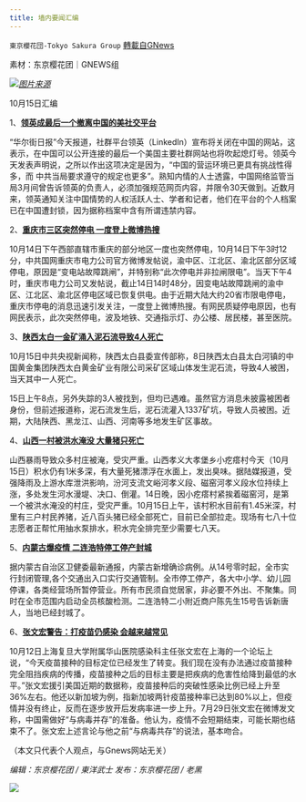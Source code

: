 ```yaml
---
title: 墙内要闻汇编
---
```

`東京櫻花団-Tokyo Sakura Group` [轉載自GNews](https://gnews.org/zh-hans/1596325/)

素材：东京樱花团｜GNEWS组

![](https://assets.gnews.org/wp-content/uploads/2021/10/pasted-image-0-8-e1634310202473.png)[*图片来源*](https://m1.aboluowang.com/uploadfile/2021/1015/20211015021913534.jpg)

10月15日汇编

1、[**领英成最后一个撤离中国的美社交平台**](https://www.aboluowang.com/2021/1015/1659474.html)

“华尔街日报”今天报道，社群平台领英（LinkedIn）宣布将关闭在中国的网站，这表示，在中国可以公开连接的最后一个美国主要社群网站也将吹起熄灯号。领英今天发表声明说，之所以作出这项决定是因为，“中国的营运环境已更具有挑战性得多，而 中共当局要求遵守的规定也更多”。熟知内情的人士透露，中国网络监管当局3月间曾告诉领英的负责人，必须加强规范网页内容，并限令30天做到。近数月来，领英通知关注中国情势的人权活跃人士、学者和记者，他们在平台的个人档案已在中国遭封锁，因为据称档案中含有所谓违禁内容。

2、[**重庆市三区突然停电 一度登上微博热搜**](https://www.aboluowang.com/2021/1015/1659574.html)

10月14日下午西部直辖市重庆的部分地区一度也突然停电，10月14日下午3时12分，中共国网重庆市电力公司官方微博发帖说，渝中区、江北区、渝北区部分区域停电，原因是“变电站故障跳闸”，并特别称“此次停电并非拉闸限电”。当天下午4时，重庆市电力公司又发帖说，截止14日14时48分，因变电站故障跳闸的渝中区、江北区、渝北区停电区域已恢复供电。由于近期大陆大约20省市限电停电，重庆市停电的消息迅速引发关注，一度登上微博热搜。有网民质疑停电原因，也有网民表示，此次突然停电，波及地铁、交通指示灯、办公楼、居民楼，甚至医院。

3、[**陕西太白一金矿涌入泥石流导致4人死亡**](https://www.aboluowang.com/2021/1015/1659751.html)

10月15日中共央视新闻称，陕西太白县委宣传部称，8日陕西太白县太白河镇的中国黄金集团陕西太白黄金矿业有限公司采矿区域山体发生泥石流，导致4人被困，当天其中一人死亡。

15日上午8点，另外失踪的3人被找到，但均已遇难。虽然官方消息未披露被困者身份，但前述报道称，泥石流发生后，泥石流灌入1337矿坑，导致人员被困。近期，大陆陕西、黑龙江、山西、河南等多地发生矿区事故。

4、[**山西一村被洪水淹没 大量猪只死亡**](https://www.aboluowang.com/2021/1015/1659774.html)

山西暴雨导致众多村庄被淹，受灾严重。山西孝义大孝堡乡小疙瘩村今天（10月15日）积水仍有1米多深，有大量死猪漂浮在水面上，发出臭味。据陆媒报道，受强降雨及上游水库泄洪影响，汾河支流文峪河孝义段、磁窑河孝义段水位持续上涨，多处发生河水漫堤、决口、倒灌。14日晚，因小疙瘩村紧挨着磁窑河，是第一个被洪水淹没的村庄，受灾严重。10月15日上午，该村积水目前有1.45米深，村里有三户村民养猪，近八百头猪已经全部死亡，目前已全部拉走。现场有七八十位志愿者正帮忙用抽水泵排水，积水完全排完至少需要七八天。

5、[**内蒙古爆疫情 二连浩特停工停产封城**](https://www.aboluowang.com/2021/1015/1659778.html)

据内蒙古自治区卫健委最新通报，内蒙古新增确诊病例。从14号零时起，全市实行封闭管理,各个交通出入口实行交通管制。全市停工停产，各大中小学、幼儿园停课，各类经营场所暂停营业。所有市民须自觉居家，非必要不外出、不聚集。同时在全市范围内启动全员核酸检测。二连浩特二小附近商户陈先生15号告诉新唐人，当地已经封城了。

6、[**张文宏警告：打疫苗仍感染 会越来越常见**](https://www.aboluowang.com/2021/1015/1659766.html)

10月12日上海复旦大学附属华山医院感染科主任张文宏在上海的一个论坛上说，“今天疫苗接种的目标定位已经发生了转变。我们现在没有办法通过疫苗接种完全阻挡疾病的传播，疫苗接种之后的目标主要是把疾病的危害性给降到最低的水平。”张文宏援引美国近期的数据称，疫苗接种后的突破性感染比例已经上升至36%左右。他还以新加坡为例，指新加坡两针疫苗接种率已达到80%以上，但疫情并没有终止，反而在逐步放开后发病率进一步上升。7月29日张文宏在微博发文称，中国需做好“与病毒并存”的准备。他认为，疫情不会短期结束，可能长期也结束不了。张文宏上述言论与他之前“与病毒共存”的说法，基本吻合。

（本文只代表个人观点，与Gnews网站无关）

*编辑：东京樱花团 / 東洋武士*
*发布：东京樱花团 / 老黑*

![](https://assets.gnews.org/wp-content/uploads/2021/10/image0-1-18-1.png)
